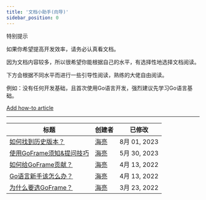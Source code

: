 ```yaml
---
title: '文档小助手(向导)'
sidebar_position: 0
---
```


特别提示

如果你希望提高开发效率，请务必认真看文档。

因为文档内容较多，所以很希望你能根据自己的水平，有选择性地选择文档阅读。

下方会根据不同水平而进行一些引导性阅读，熟练的大佬自由阅读。

例如：没有任何开发基础，且首次使用Go语言开发，强烈建议先学习Go语言基础。

[Add how-to article](https://goframe.org?createDialogSpaceKey=gf&createDialogBlueprintId=a4700d44-e8e2-42a0-8f5d-5f84ea6ccf94)

* * *

| 标题 | 创建者 | 已修改 |
| --- | --- | --- |
| [如何找到历史版本？](/docs/其他资料/文档小助手-向导/如何找到历史版本？) | [海亮](https://goframe.org/display/~hailaz) | 8月 01, 2023 |
| [使用GoFrame须知&提问技巧](/docs/其他资料/文档小助手-向导/使用GoFrame须知&提问技巧) | [海亮](https://goframe.org/display/~hailaz) | 5月 30, 2023 |
| [如何给GoFrame贡献？](/docs/其他资料/文档小助手-向导/如何给GoFrame贡献？) | [海亮](https://goframe.org/display/~hailaz) | 4月 13, 2022 |
| [Go语言新手该怎么办？](/docs/其他资料/文档小助手-向导/Go语言新手该怎么办？) | [海亮](https://goframe.org/display/~hailaz) | 4月 13, 2022 |
| [为什么要选GoFrame？](/docs/其他资料/文档小助手-向导/为什么要选GoFrame？) | [海亮](https://goframe.org/display/~hailaz) | 3月 23, 2022 |